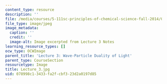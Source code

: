 ```yaml
---
content_type: resource
description: ''
file: /media/courses/5-111sc-principles-of-chemical-science-fall-2014/078998c13433fa2fcbf323d2a0197d85_Lecture_3.jpg
file_type: image/jpeg
image_metadata:
  caption: ''
  credit: ''
  image-alt: Image excerpted from Lecture 3 Notes
learning_resource_types: []
ocw_type: OCWImage
parent_title: 'Lecture 3: Wave-Particle Duality of Light'
parent_type: CourseSection
resourcetype: Image
title: Lecture_3.jpg
uid: 078998c1-3433-fa2f-cbf3-23d2a0197d85
---
```

